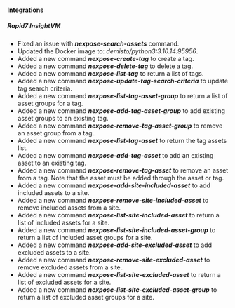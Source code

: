 
#### Integrations

##### Rapid7 InsightVM

- Fixed an issue with ***nexpose-search-assets*** command.
- Updated the Docker image to: *demisto/python3:3.10.14.95956*.
- Added a new command ***nexpose-create-tag*** to create a tag.
- Added a new command ***nexpose-delete-tag*** to delete a tag.
- Added a new command ***nexpose-list-tag*** to return a list of tags.
- Added a new command ***nexpose-update-tag-search-criteria*** to update tag search criteria.
- Added a new command ***nexpose-list-tag-asset-group*** to return a list of asset groups for a tag.
- Added a new command ***nexpose-add-tag-asset-group*** to add existing asset groups to an existing tag.
- Added a new command ***nexpose-remove-tag-asset-group*** to remove an asset group from a tag..
- Added a new command ***nexpose-list-tag-asset*** to return the tag assets list.
- Added a new command ***nexpose-add-tag-asset*** to add an existing asset to an existing tag.
- Added a new command ***nexpose-remove-tag-asset*** to remove an asset from a tag. Note that the asset must be added through the asset or tag.
- Added a new command ***nexpose-add-site-included-asset*** to add included assets to a site.
- Added a new command ***nexpose-remove-site-included-asset*** to remove included assets from a site.
- Added a new command ***nexpose-list-site-included-asset*** to return a list of included assets for a site.
- Added a new command ***nexpose-list-site-included-asset-group*** to return a list of included asset groups for a site.
- Added a new command ***nexpose-add-site-excluded-asset*** to add excluded assets to a site.
- Added a new command ***nexpose-remove-site-excluded-asset*** to remove excluded assets from a site..
- Added a new command ***nexpose-list-site-excluded-asset*** to return a list of excluded assets for a site.
- Added a new command ***nexpose-list-site-excluded-asset-group*** to return a list of excluded asset groups for a site.